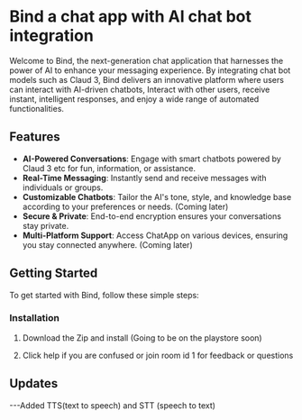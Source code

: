 # Bind a chat app with AI chat bot integration

Welcome to Bind, the next-generation chat application that harnesses the power of AI to enhance your messaging experience. By integrating chat bot models such as Claud 3, Bind delivers an innovative platform where users can interact with AI-driven chatbots, Interact with other users, receive instant, intelligent responses, and enjoy a wide range of automated functionalities.

## Features

- **AI-Powered Conversations**: Engage with smart chatbots powered by Claud 3 etc for fun, information, or assistance.
- **Real-Time Messaging**: Instantly send and receive messages with individuals or groups.
- **Customizable Chatbots**: Tailor the AI's tone, style, and knowledge base according to your preferences or needs. (Coming later)
- **Secure & Private**: End-to-end encryption ensures your conversations stay private.
- **Multi-Platform Support**: Access ChatApp on various devices, ensuring you stay connected anywhere. (Coming later)

## Getting Started

To get started with Bind, follow these simple steps:

### Installation

1. Download the Zip and install (Going to be on the playstore soon)

2. Click help if you are confused or join room id 1 for feedback or questions

## Updates

---Added TTS(text to speech) and STT (speech to text)
